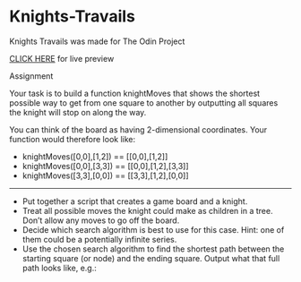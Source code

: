 # Knights-Travails

Knights Travails was made for The Odin Project

<a href="https://sirjamo1.github.io/Knights-Travails/">CLICK HERE</a> for live preview


Assignment


Your task is to build a function knightMoves that shows the shortest possible way to get from one square to another by outputting all squares the knight will stop on along the way.

You can think of the board as having 2-dimensional coordinates. Your function would therefore look like:

 * knightMoves([0,0],[1,2]) == [[0,0],[1,2]]
 * knightMoves([0,0],[3,3]) == [[0,0],[1,2],[3,3]]
 * knightMoves([3,3],[0,0]) == [[3,3],[1,2],[0,0]]

 -----------------------------------------------------------------------------


 * Put together a script that creates a game board and a knight.
 * Treat all possible moves the knight could make as children in a tree. Don’t allow any moves to go off the board.
 * Decide which search algorithm is best to use for this case. Hint: one of them could be a potentially infinite series.
 * Use the chosen search algorithm to find the shortest path between the starting square (or node) and the ending square. Output what that full path looks like, e.g.: